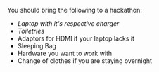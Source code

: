 You should bring the following to a hackathon:

* *Laptop with it's respective charger*
* *Toiletries*
* Adaptors for HDMI if your laptop lacks it
* Sleeping Bag
* Hardware you want to work with
* Change of clothes if you are staying overnight
